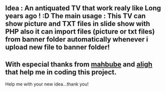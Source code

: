 Idea : An antiquated TV that work realy like Long years ago ! :D
The main usage : This TV can show picture and TXT files in slide show with PHP also it can import files (picture or txt files) from banner folder automatically whenever i upload new file to banner folder!
-

With especial thanks from **[mahbube](http://github.com/mahbube)** and **[aligh](http://github.com/aligh)** that help me in coding this project. 
-

Help me with your new idea...thank you!